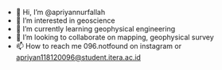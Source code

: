 - 👋 Hi, I’m @apriyannurfallah
- 👀 I’m interested in geoscience
- 🌱 I’m currently learning geophysical engineering
- 💞️ I’m looking to collaborate on mapping, geophysical survey
- 📫 How to reach me 096.notfound on instagram or apriyan118120096@student.itera.ac.id

<!---
apriyannurfallah/apriyannurfallah is a ✨ special ✨ repository because its `README.md` (this file) appears on your GitHub profile.
You can click the Preview link to take a look at your changes.
--->
